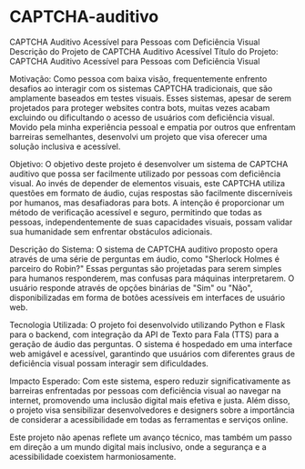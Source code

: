 # CAPTCHA-auditivo
CAPTCHA Auditivo Acessível para Pessoas com Deficiência Visual
Descrição do Projeto de CAPTCHA Auditivo Acessível
Título do Projeto: CAPTCHA Auditivo Acessível para Pessoas com Deficiência Visual

Motivação:
Como pessoa com baixa visão, frequentemente enfrento desafios ao interagir com os sistemas CAPTCHA tradicionais, que são amplamente baseados em testes visuais. Esses sistemas, apesar de serem projetados para proteger websites contra bots, muitas vezes acabam excluindo ou dificultando o acesso de usuários com deficiência visual. Movido pela minha experiência pessoal e empatia por outros que enfrentam barreiras semelhantes, desenvolvi um projeto que visa oferecer uma solução inclusiva e acessível.

Objetivo:
O objetivo deste projeto é desenvolver um sistema de CAPTCHA auditivo que possa ser facilmente utilizado por pessoas com deficiência visual. Ao invés de depender de elementos visuais, este CAPTCHA utiliza questões em formato de áudio, cujas respostas são facilmente discerníveis por humanos, mas desafiadoras para bots. A intenção é proporcionar um método de verificação acessível e seguro, permitindo que todas as pessoas, independentemente de suas capacidades visuais, possam validar sua humanidade sem enfrentar obstáculos adicionais.

Descrição do Sistema:
O sistema de CAPTCHA auditivo proposto opera através de uma série de perguntas em áudio, como "Sherlock Holmes é parceiro do Robin?" Essas perguntas são projetadas para serem simples para humanos responderem, mas confusas para máquinas interpretarem. O usuário responde através de opções binárias de "Sim" ou "Não", disponibilizadas em forma de botões acessíveis em interfaces de usuário web.

Tecnologia Utilizada:
O projeto foi desenvolvido utilizando Python e Flask para o backend, com integração da API de Texto para Fala (TTS) para a geração de áudio das perguntas. O sistema é hospedado em uma interface web amigável e acessível, garantindo que usuários com diferentes graus de deficiência visual possam interagir sem dificuldades.

Impacto Esperado:
Com este sistema, espero reduzir significativamente as barreiras enfrentadas por pessoas com deficiência visual ao navegar na internet, promovendo uma inclusão digital mais efetiva e justa. Além disso, o projeto visa sensibilizar desenvolvedores e designers sobre a importância de considerar a acessibilidade em todas as ferramentas e serviços online.

Este projeto não apenas reflete um avanço técnico, mas também um passo em direção a um mundo digital mais inclusivo, onde a segurança e a acessibilidade coexistem harmoniosamente.
